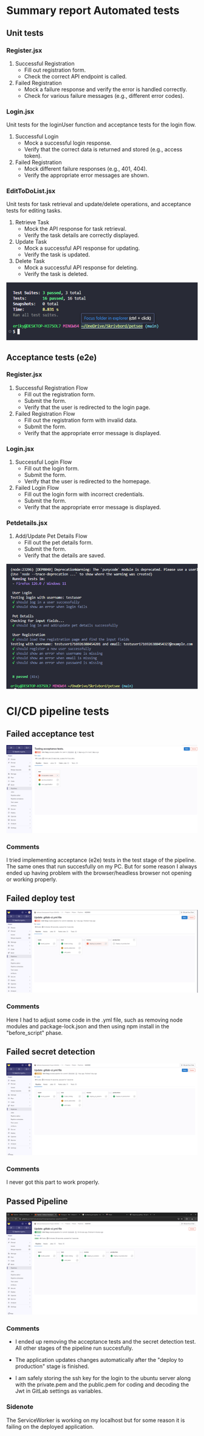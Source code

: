 # Summary report Automated tests

## Unit tests

### Register.jsx

1. Successful Registration
   - Fill out registration form.
   - Check the correct API endpoint is called.
2. Failed Registration
   - Mock a failure response and verify the error is handled correctly.
   - Check for various failure messages (e.g., different error codes).


### Login.jsx
Unit tests for the loginUser function and acceptance tests for the login flow.

1. Successful Login
   - Mock a successful login response.
   - Verify that the correct data is returned and stored (e.g., access token).
2. Failed Registration
   - Mock different failure responses (e.g., 401, 404).
   - Verify the appropriate error messages are shown.

### EditToDoList.jsx
Unit tests for task retrieval and update/delete operations, and acceptance tests for editing tasks.

1. Retrieve Task
   - Mock the API response for task retrieval.
   - Verify the task details are correctly displayed.
2. Update Task
   - Mock a successful API response for updating.
   - Verify the task is updated.
3. Delete Task
   - Mock a successful API response for deleting.
   - Verify the task is deleted.

![Local Image](./screenshots//automatedTests/Summary-Unit.png)


## Acceptance tests (e2e)

### Register.jsx

1. Successful Registration Flow
   - Fill out the registration form.
   - Submit the form.
   - Verify that the user is redirected to the login page.
2. Failed Registration Flow
   - Fill out the registration form with invalid data.
   - Submit the form.
   - Verify that the appropriate error message is displayed.

### Login.jsx

1. Successful Login Flow
   - Fill out the login form.
   - Submit the form.
   - Verify that the user is redirected to the homepage.
2. Failed Login Flow
   - Fill out the login form with incorrect credentials.
   - Submit the form.
   - Verify that the appropriate error message is displayed.

### Petdetails.jsx

1. Add/Update Pet Details Flow
   - Fill out the pet details form.
   - Submit the form.
   - Verify that the details are saved.

![Local Image](./screenshots//automatedTests/Summary-acceptance.png)


# CI/CD pipeline tests

## Failed acceptance test

![Local Image](./screenshots//CI-CD/Failed-acceptance-test.png)

### Comments
I tried implementing acceptance (e2e) tests in the test stage of the pipeline. The same ones that run succesfully on my PC. But for some reason I always ended up having problem with the browser/headless browser not opening or working properly.


## Failed deploy test

![Local Image](./screenshots//CI-CD/Failed-deploy-test.png)

### Comments
Here I had to adjust some code in the .yml file, such as removing node modules and package-lock.json and then using npm install in the "before_script" phase.

## Failed secret detection

![Local Image](./screenshots//CI-CD/Failed-secret-detection.png)

### Comments
I never got this part to work properly.

## Passed Pipeline

![Local Image](./screenshots//CI-CD/Passed-pipeline.png)

### Comments
- I ended up removing the acceptance tests and the secret detection test. All other stages of the pipeline run succesfully.
- The application updates changes automatically after the "deploy to production" stage is finished.

- I am safely storing the ssh key for the login to the ubuntu server along with the private.pem and the public.pem for coding and decoding the Jwt in GitLab settings as variables.


### Sidenote
The ServiceWorker is working on my localhost but for some reason it is failing on the deployed application. 